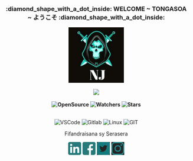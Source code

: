 <div class="rounded-2 mb-2" align="center">
    <h3 align="center">:diamond_shape_with_a_dot_inside: WELCOME ~ TONGASOA ~ ようこそ :diamond_shape_with_a_dot_inside:</h3>
    <img height=150 width=150 src="https://github.com/Natjay0230/Natjay0230/blob/main/img/jab.jpg">
</div>

<p align=center>
  <img src='https://readme-typing-svg.herokuapp.com/?font=cascadia&color=%23059AA9&size=20&duration=8000&center=true&vCenter=true&lines=J%C3%A9r%C3%A9mie+ANDRI%27S+as+Natjay0230+or+JABS'>
<p>

<p align=center>  <strong>
  <img alt='OpenSource' src='https://img.shields.io/badge/OPEN%20-SOURCE-blue?color=047884&style=for-the-badge&logo=Open%20Source%20Initiative&logoColor=%23ffffff'>
  <img alt='Watchers' src='https://img.shields.io/github/watchers/Natjay0230/Natjay0230?color=047884&label=PROFIL%20VIEW&logo=Steelseries&logoColor=%23ffffff&style=for-the-badge'/>
  <img alt='Stars' src='https://img.shields.io/github/stars/Natjay0230?color=047884&label=KINTANA&logo=Apache%20Spark&logoColor=%23ffffff&style=for-the-badge'/>
</strong> 
</br>
</br>
  
<p>
<!--
<div>
  <p align="center">
    <img src="https://github-readme-streak-stats.herokuapp.com?user=rootkit7628&theme=leafy&date_format=j%20M%5B%20Y%5D&ring=047884&sideNums=06ACBD&dates=06ACBD&currStreakNum=08E8FF&currStreakLabel=08E8FF&background=ffffff00&hide_border=true" alt="GitHub Stats" /> <br/><br/>
  </p>
</div>
-->



<p align='center'>
  <img alt='VSCode' src='https://img.shields.io/badge/VSCode-007ACC?style=for-the-badge&logo=Visual%20Studio%20Code&logoColor=white'/>
  <img alt='Gitlab' src='https://img.shields.io/badge/Gitlab-3776AB?style=for-the-badge&logo=gitlab&logoColor=white'/>
  <img alt='Linux' src='https://img.shields.io/badge/Linux-3776AB?style=for-the-badge&logo=linux&logoColor=white'/>
  <img alt='GIT' src='https://img.shields.io/badge/Git-%23F05033.svg?style=for-the-badge&logo=git&logoColor=white'/>
  
  
  
  <br/>

</div>

<p align=center>
  Fifandraisana sy Serasera
</p>


<p align=center>
  <a href="https://www.linkedin.com/in/j%C3%A9r%C3%A9mie-andrianaivo-146108210/"><img height=35 width=35 src="https://github.com/Natjay0230/Natjay0230/blob/main/img/in.png"></a>
  <a href="https://www.facebook.com/jeremie.andri/"><img height=35 width=35 src="https://github.com/Natjay0230/Natjay0230/blob/main/img/facebook.png"></a>
  <a href="https://twitter.com/AndriaJeremie/"><img height=35 width=35 src="https://github.com/Natjay0230/Natjay0230/blob/main/img/twitter.png"></a>
  <a href="https://www.instagram.com/jeremie_yukii/?hl=fr/"><img height=35 width=35 src="https://github.com/Natjay0230/Natjay0230/blob/main/img/insta.png"></a>
  
</p>
